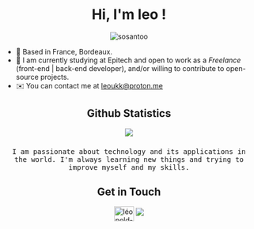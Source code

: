 <h1 align="center">Hi, I'm leo !</h1>
<p align="center">
  <img src="https://komarev.com/ghpvc/?username=sgLeopold&label=Profile%20views&color=blueviolet&style=flat" alt="sosantoo"/>
</p>

- 📍 Based in France, Bordeaux. <br/>
- 🏫 I am currently studying at Epitech and open to work as a *Freelance* (front-end | back-end developer), and/or willing to contribute to open-source projects.
- ✉️ You can contact me at [leoukk@proton.me](mailto:leoukk@proton.me)

###

<h2 align="center">Github Statistics</h2>

<div align="center">
  <img src="https://github-readme-stats.vercel.app/api?username=sgLeopold&show_icons=true&hide_border=true&theme=radical" />
</div>
  
###
  
  <p align="center">
  <samp>
  I am passionate about technology and its applications in the world. I'm always learning new things and trying to improve myself and my skills.
  </samp>
<h2 align="center">Get in Touch</h2>
<p align="center">
    <a href="https://www.linkedin.com/in/léopold-sallan-3601011a9" target="blank"><img align="center" src="https://raw.githubusercontent.com/rahuldkjain/github-profile-readme-generator/master/src/images/icons/Social/linked-in-alt.svg" alt="léopold-sallan-3601011a9" height="30" width="40" /></a>
  <a href="https://mywebsite.com"><img src="https://img.shields.io/badge/-incomingwebsite.com-3423A6?style=flat-square&logo=Google-Chrome&logoColor=white"/></a>

  
